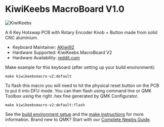 # KiwiKeebs MacroBoard V1.0

![KiwiKeebs](https://kiwikeebs.co.uk/wp-content/themes/storefront-child-theme-master/images/kiwikeebs-logo.svg)

A 6 Key Hotswap PCB with Rotary Encoder Knob + Button made from solid CNC aluminium.

* Keyboard Maintainer: [AKiwi92](https://github.com/akiwi92)
* Hardware Supported: KiwiKeebs MacroBoard V2
* Hardware Availability: [reddit.com](https://www.reddit.com/r/mechmarket/comments/o0ovyj/ic_kiwikeebs_macroboard_v2_kit_hotswap_usbc_new/)

Make example for this keyboard (after setting up your build environment):

    make kiwikeebsmacro-v2:default

To flash this macro you will need to hit the physical reset button on the PCB to put it into DFU mode. You can then flash using command line or QMK Toolbox using the right .hex fine generated by QMK Configurator.

    make kiwikeebsmacro-v2:default:flash

See the [build environment setup](https://docs.qmk.fm/#/getting_started_build_tools) and the [make instructions](https://docs.qmk.fm/#/getting_started_make_guide) for more information. Brand new to QMK? Start with our [Complete Newbs Guide](https://docs.qmk.fm/#/newbs).
